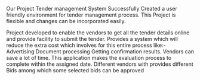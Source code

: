 Our Project Tender management System Successfully Created a user friendly environment for tender management process. This Project is flexible and changes can be incorporated easily.

Project developed to enable the vendors to get all the tender details online and provide facility to submit the tender.
Provides a system which will reduce the extra cost which involves for this entire process like:-
Advertising
Document processing
Getting confirmation results.
Vendors can save a lot of time. This application makes the evaluation process to complete within the assigned date.
Different vendors with provides different Bids among which some selected bids can be approved
